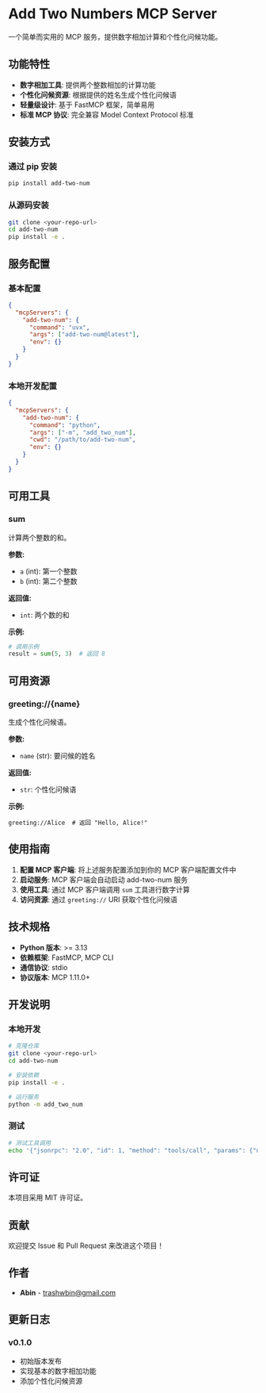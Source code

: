 # Add Two Numbers MCP Server

一个简单而实用的 MCP 服务，提供数字相加计算和个性化问候功能。

## 功能特性

- **数字相加工具**: 提供两个整数相加的计算功能
- **个性化问候资源**: 根据提供的姓名生成个性化问候语
- **轻量级设计**: 基于 FastMCP 框架，简单易用
- **标准 MCP 协议**: 完全兼容 Model Context Protocol 标准

## 安装方式

### 通过 pip 安装

```bash
pip install add-two-num
```

### 从源码安装

```bash
git clone <your-repo-url>
cd add-two-num
pip install -e .
```

## 服务配置

### 基本配置

```json
{
  "mcpServers": {
    "add-two-num": {
      "command": "uvx",
      "args": ["add-two-num@latest"],
      "env": {}
    }
  }
}
```

### 本地开发配置

```json
{
  "mcpServers": {
    "add-two-num": {
      "command": "python",
      "args": ["-m", "add_two_num"],
      "cwd": "/path/to/add-two-num",
      "env": {}
    }
  }
}
```

## 可用工具

### sum

计算两个整数的和。

**参数:**
- `a` (int): 第一个整数
- `b` (int): 第二个整数

**返回值:**
- `int`: 两个数的和

**示例:**
```python
# 调用示例
result = sum(5, 3)  # 返回 8
```

## 可用资源

### greeting://{name}

生成个性化问候语。

**参数:**
- `name` (str): 要问候的姓名

**返回值:**
- `str`: 个性化问候语

**示例:**
```
greeting://Alice  # 返回 "Hello, Alice!"
```

## 使用指南

1. **配置 MCP 客户端**: 将上述服务配置添加到你的 MCP 客户端配置文件中
2. **启动服务**: MCP 客户端会自动启动 add-two-num 服务
3. **使用工具**: 通过 MCP 客户端调用 `sum` 工具进行数字计算
4. **访问资源**: 通过 `greeting://` URI 获取个性化问候语

## 技术规格

- **Python 版本**: >= 3.13
- **依赖框架**: FastMCP, MCP CLI
- **通信协议**: stdio
- **协议版本**: MCP 1.11.0+

## 开发说明

### 本地开发

```bash
# 克隆仓库
git clone <your-repo-url>
cd add-two-num

# 安装依赖
pip install -e .

# 运行服务
python -m add_two_num
```

### 测试

```bash
# 测试工具调用
echo '{"jsonrpc": "2.0", "id": 1, "method": "tools/call", "params": {"name": "sum", "arguments": {"a": 5, "b": 3}}}' | python -m add_two_num
```

## 许可证

本项目采用 MIT 许可证。

## 贡献

欢迎提交 Issue 和 Pull Request 来改进这个项目！

## 作者

- **Abin** - [trashwbin@gmail.com](mailto:trashwbin@gmail.com)

## 更新日志

### v0.1.0
- 初始版本发布
- 实现基本的数字相加功能
- 添加个性化问候资源